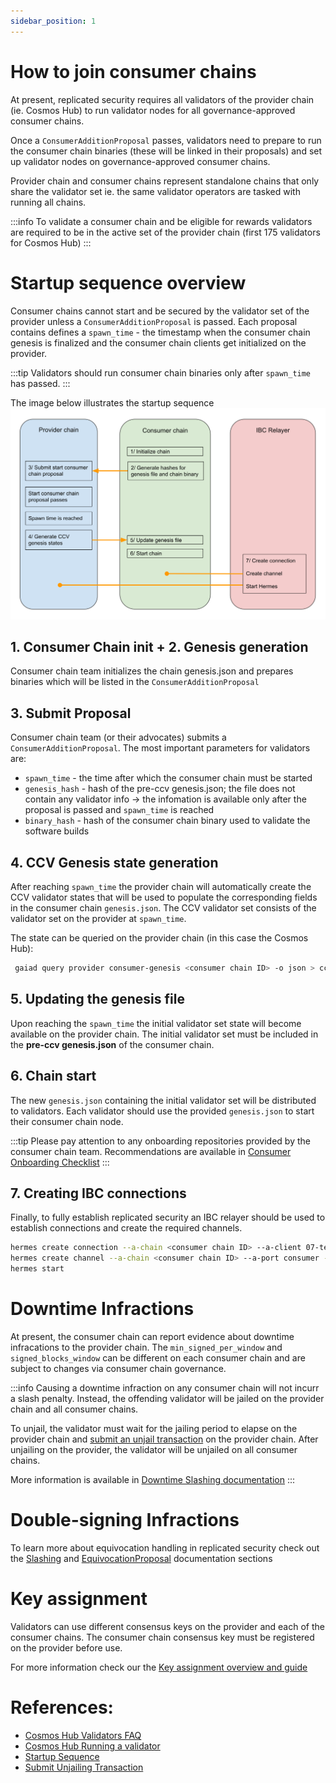 ```yaml
---
sidebar_position: 1
---
```


# How to join consumer chains
At present, replicated security requires all validators of the provider chain (ie. Cosmos Hub) to run validator nodes for all governance-approved consumer chains.

Once a `ConsumerAdditionProposal` passes, validators need to prepare to run the consumer chain binaries (these will be linked in their proposals) and set up validator nodes on governance-approved consumer chains.

Provider chain and consumer chains represent standalone chains that only share the validator set ie. the same validator operators are tasked with running all chains.

:::info
To validate a consumer chain and be eligible for rewards validators are required to be in the active set of the provider chain (first 175 validators for Cosmos Hub) 
:::

# Startup sequence overview
Consumer chains cannot start and be secured by the validator set of the provider unless a `ConsumerAdditionProposal` is passed.
Each proposal contains defines a `spawn_time` - the timestamp when the consumer chain genesis is finalized and the consumer chain clients get initialized on the provider.

:::tip
Validators should run consumer chain binaries only after `spawn_time` has passed.
:::

The image below illustrates the startup sequence
![startup](../../figures/hypha-consumer-start-process.svg)

## 1. Consumer Chain init + 2. Genesis generation
Consumer chain team initializes the chain genesis.json and prepares binaries which will be listed in the `ConsumerAdditionProposal`

## 3. Submit Proposal
Consumer chain team (or their advocates) submits a `ConsumerAdditionProposal`.
The most important parameters for validators are:
- `spawn_time` - the time after which the consumer chain must be started
- `genesis_hash` - hash of the pre-ccv genesis.json; the file does not contain any validator info -> the infomation is available only after the proposal is passed and `spawn_time` is reached
- `binary_hash` - hash of the consumer chain binary used to validate the software builds

## 4. CCV Genesis state generation
After reaching `spawn_time` the provider chain will automatically create the CCV validator states that will be used to populate the corresponding fields in the consumer chain `genesis.json`. The CCV validator set consists of the validator set on the provider at `spawn_time`.

The state can be queried on the provider chain (in this case the Cosmos Hub):
```bash
 gaiad query provider consumer-genesis <consumer chain ID> -o json > ccvconsumer_genesis.json
```

## 5. Updating the genesis file
Upon reaching the `spawn_time` the initial validator set state will become available on the provider chain. The initial validator set must be included in the **pre-ccv genesis.json** of the consumer chain.

## 6. Chain start
The new `genesis.json` containing the initial validator set will be distributed to validators. Each validator should use the provided `genesis.json` to start their consumer chain node.

:::tip
Please pay attention to any onboarding repositories provided by the consumer chain team.
Recommendations are available in [Consumer Onboarding Checklist](../consumer-development/onboarding.md)
:::

## 7. Creating IBC connections
Finally, to fully establish replicated security an IBC relayer should be used to establish connections and create the required channels.

```bash
hermes create connection --a-chain <consumer chain ID> --a-client 07-tendermint-0 --b-client <client assigned by provider chain> 
hermes create channel --a-chain <consumer chain ID> --a-port consumer --b-port provider --order ordered --a-connection connection-0 --channel-version 1
hermes start
```

# Downtime Infractions
At present, the consumer chain can report evidence about downtime infracations to the provider chain. The `min_signed_per_window` and `signed_blocks_window` can be different on each consumer chain and are subject to changes via consumer chain governance.

:::info
Causing a downtime infraction on any consumer chain will not incurr a slash penalty. Instead, the offending validator will be jailed on the provider chain and all consumer chains.

To unjail, the validator must wait for the jailing period to elapse on the provider chain and [submit an unjail transaction](https://hub.cosmos.network/main/validators/validator-setup.html#unjail-validator) on the provider chain. After unjailing on the provider, the validator will be unjailed on all consumer chains.

More information is available in [Downtime Slashing documentation](../features/slashing.md#downtime-infractions)
:::

# Double-signing Infractions
To learn more about equivocation handling in replicated security check out the [Slashing](../features/slashing.md#double-signing-equivocation) and [EquivocationProposal](../features/proposals.md#equivocationproposal) documentation sections

# Key assignment
Validators can use different consensus keys on the provider and each of the consumer chains. The consumer chain consensus key must be registered on the provider before use.

For more information check our the [Key assignment overview and guide](../features/key-assignment.md)

# References:
- [Cosmos Hub Validators FAQ](https://hub.cosmos.network/main/validators/validator-faq.html)
- [Cosmos Hub Running a validator](https://hub.cosmos.network/main/validators/validator-setup.html)
- [Startup Sequence](https://github.com/hyphacoop/ics-testnets/blob/main/docs/Consumer-Chain-Start-Process.md)
- [Submit Unjailing Transaction](https://hub.cosmos.network/main/validators/validator-setup.html#unjail-validator)